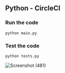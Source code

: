 ## Python - CircleCI

### Run the code
```
python main.py
```

### Test the code
```
python tests.py
```


![Screenshot (481)](https://github.com/nitishmalang/CircleCI-Python/assets/71919457/0935c2a2-411b-40bf-b329-c9847c5d40fe)
